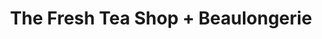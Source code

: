 ---
title: "The Fresh Tea Shop + Beaulongerie"
url: /saarbruecken/the-fresh-tea-shop-beaulongerie/
shop: Getränke
---